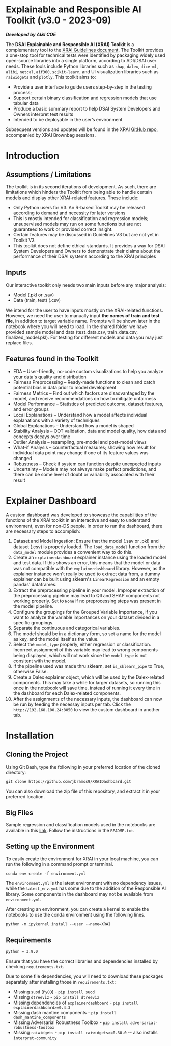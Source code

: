 # Explainable and Responsible AI Toolkit (v3.0 - 2023-09)
***Developed by AI&I COE***

The **DSAI Explainable and Responsible AI (XRAI) Toolkit** is a complementary tool to the [XRAI Guidelines document](https://unionbankphilippines.sharepoint.com/:b:/s/DataScienceInsightsTeam/EbGWZEJkn7REt1zzHspu-xABsLDpD1eD6mgHMjPJypnzdA?e=wm55U7). The Toolkit provides a one-stop tool for technical tests were identified by packaging widely used open-source libraries into a single platform, according to ADI/DSAI user needs. These tools include Python libraries such as `shap`, `dalex`, `dice-ml`, `alibi`, `netcal`, `aif360`, `scikit-learn`, and UI visualization libraries such as `raiwidgets` and `plotly`. This toolkit aims to: 
- Provide a user interface to guide users step-by-step in the testing process; 
- Support certain binary classification and regression models that use tabular data 
- Produce a basic summary report to help DSAI System Developers and Owners interpret test results 
- Intended to be deployable in the user’s environment

Subsequent versions and updates will be found in the XRAI [GitHub repo](https://github.com/aboitiz-data-innovation/XRAI), accompanied by XRAI Brownbag sessions.

# Introduction
## Assumptions / Limitations
The toolkit is in its second iterations of development. As such, there are limitations which hinders the Toolkit from being able to handle certain models and display other XRAI-related features. These include:
- Only Python users for V3. An R-based Toolkit may be released according to demand and necessity for later versions 
- This is mostly intended for classification and regression models; unsupervised models may run on some functions but are not guaranteed to work or provided correct insight.
- Certain features may be discussed in Guidelines V3 but are not yet in Toolkit V3
- This toolkit does not define ethical standards. It provides a way for DSAI System Developers and Owners to demonstrate their claims about the performance of their DSAI systems according to the XRAI principles

## Inputs
Our interactive toolkit only needs two main inputs before any major analysis:
- Model (.pkl or .sav)
- Data (train, test) (.csv) 

We intend for the user to have inputs mostly on the XRAI-related functions. However, we need the user to manually input **the names of train and test file**, in addition to target variable name. Prompts will be shown later in the notebook where you will need to load. In the shared folder we have provided sample model and data (test_data.csv, train_data.csv, finalized_model.pkl). For testing for different models and data you may just replace files.

## Features found in the Toolkit
- EDA – User-friendly, no-code custom visualizations to help you analyze your data's quality and distribution
- Fairness Preprocessing – Ready-made functions to clean and catch potential bias in data prior to model development
- Fairness Metrics – Find out which factors are disadvantaged by the model, and receive recommendations on how to mitigate unfairness
- Model Performance – Statistics of predicted outcome, dataset features, and error groups
- Local Explanations – Understand how a model affects individual explanations with a variety of techniques
- Global Explanations – Understand how a model is shaped
- Stability Analysis – OOT validation, data and model quality, how data and concepts decays over time
- Outlier Analysis – resampling, pre-model and post-model views
- What-if Analysis – counterfactual measures; showing how result for individual data point may change if one of its feature values was changed
- Robustness – Check if system can function despite unexpected inputs 
- Uncertainty – Models may not always make perfect predictions, and there can be some level of doubt or variability associated with their result

# Explainer Dashboard
A custom dashboard was developed to showcase the capabilities of the functions of the XRAI toolkit in an interactive and easy to understand environment, even for non-DS people. In order to run the dashboard, there are necessary steps to accomplish:
1. Dataset and Model Ingestion: Ensure that the model (.sav or .pkl) and dataset (.csv) is properly loaded. The `load_data_model` function from the `data_model` module provides a convenient way to do this.
2. Create an `explainerdashboard` explainer instance using the loaded model and test data. If this shows an error, this means that the model or data was not compatible with the `explainerdashboard` library. However, as the explainer instance won't really be used to extract data from, a dummy explainer can be built using sklearn's `LinearRegression` and an empty pandas' dataframes.
3. Extract the preprocessing pipeline in your model. Improper extraction of the preprocessing pipeline may lead to QII and SHAP components not working properly. Set to `None` if no preprocessing steps was present in the model pipeline.
4. Configure the groupings for the Grouped Variable Importance, if you want to analyze the variable importances on your dataset divided in a specific groupings.
5. Separate the continuous and categorical variables.
6. The model should be in a dictionary form, so set a name for the model as key, and the model itself as the value.
7. Select the `model_type` properly, either regression or classification. Incorrect assignment of this variable may lead to wrong components being displayed, which will not work since the `model_type` is not consitent with the model.
8. If the pipeline used was made thru sklearn, set `is_sklearn_pipe` to True, otherwise False.
9. Create a Dalex explainer object, which will be used by the Dalex-related components. This may take a while for larger datasets, so running this once in the notebook will save time, instead of running it every time in the dashboard for each Dalex-related components.
10. After the assignments of the necessary inputs, the dashboard can now be run by feeding the necessay inputs per tab. Click the `http://192.168.100.24:8050` to view the custom dashboard in another tab.

# Installation
## Cloning the Project 
Using Git Bash, type the following in your preferred location of the cloned directory:
```
git clone https://github.com/jbramos9/XRAIDashboard.git
```
You can also download the zip file of this repository, and extract it in your preferred location.

## Big Files
Sample regression and classification models used in the notebooks are available in this [link](https://drive.google.com/drive/u/0/folders/1cdxJ5sLbLrwayxVe914w9uWR_lF2bBzy). Follow the instructions in the `README.txt`.

## Setting up the Environment 
To easily create the environment for XRAI in your local machine, you can run the following in a command prompt or terminal.
```
conda env create -f environment.yml
```
The `environment.yml` is the latest environment with no dependency issues, while the `latest_env.yml` has some due to the addition of the Responsible AI library. Some components in the dashboard may not be available from `environment.yml`.

After creating an environment, you can create a kernel to enable the notebooks to use the conda environment using the following lines.
```
python -m ipykernel install --user --name=XRAI
```

## Requirements
```
python = 3.9.0
```
Ensure that you have the correct libraries and dependencies installed by checking `requirements.txt`.

Due to some file dependencies, you will need to download these packages separately after installing those in `requirements.txt`:
- Missing `suod` (`PyOD`) - `pip install suod`
- Missing `dtreeviz` - `pip install dtreeviz`
- Missing dependencies of `explainerdashboard` - `pip install explainerdashboard>=0.4.3`
- Missing dash mantine components - `pip install dash_mantine_components`
- Missing Adversarial Robustness Toolbox - `pip install adversarial-robustness-toolbox`
- Missing `raiwidgets` - `pip install raiwidgets>=0.30.0` -- also installs `interpret-community`